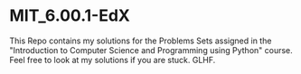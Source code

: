 # MIT_6.00.1-EdX
This Repo contains my solutions for the Problems Sets assigned in the "Introduction to Computer Science and Programming using Python" course. Feel free to look at my solutions if you are stuck. GLHF.
